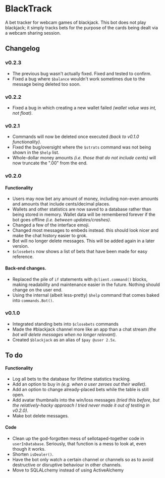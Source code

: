 # BlackTrack
A bet tracker for webcam games of blackjack.
This bot does not play blackjack; it simply tracks bets for the purpose of the cards being dealt via a webcam sharing session.

## Changelog

### v0.2.3
* The previous bug wasn't actually fixed. Fixed and tested to confirm.
* Fixed a bug where `$balance` wouldn't work sometimes due to the message being deleted too soon.

### v0.2.2
* Fixed a bug in which creating a new wallet failed _(wallet value was int, not float)_.

### v0.2.1
* Commands will now be deleted once executed _(back to v0.1.0 functionality)_.
* Fixed the bug/oversight where the `$strats` command was not being shown in the `$help` list.
* Whole-dollar money amounts _(i.e. those that do not include cents)_ will now truncate the ".00" from the end.

### v0.2.0
#### Functionality
* Users may now bet any amount of money, including non-even amounts and amounts that include cents/decimal places.
* Wallets and other statistics are now saved to a database rather than being stored in memory. Wallet data will be remembered forever if the bot goes offline _(i.e. between updates/crashes)_.
* Changed a few of the interface emoji.
* Changed most messages to embeds instead. this should look nicer and make the chat history easier to grok.
* Bot will no longer delete messages. This will be added again in a later version.
* `$closebets` now shows a list of bets that have been made for easy reference.

#### Back-end changes.
* Replaced the pile of `if` statements with `@client.command()` blocks, making readability and maintenance easier in the future. Nothing should change on the user end.
* Using the internal (albeit less-pretty) `$help` command that comes baked into `commands.Bot()`.

### v0.1.0
* Integrated standing bets into `$closebets` commands
* Made the #blackjack channel more like an app than a chat stream _(the bot will delete messages when no longer relevant)_.
* Created `$blackjack` as an alias of `$pay @user 2.5x`.

## To do
#### Functionality
* Log all bets to the database for lifetime statistics tracking.
* Add an option to buy in _(e.g. when a user zeroes out their wallet)_.
* Add an option to change already-placed bets while the table is still open.
* Add avatar thumbnails into the win/loss messages _(tried this before, but the relatively-hacky approach I tried never made it out of testing in v0.2.0)_.
* Make bot delete messages.

#### Code
* Clean up the god-forgotten mess of sellotaped-together code in `userInDatabase`. Seriously, that function is a mess to look at, even though it works.
* Shorten `isDealer()`.
* Have the bot only watch a certain channel or channels so as to avoid destructive or disruptive behaviour in other channels.
* Move to SQLALchemy instead of using ActiveAlchemy
